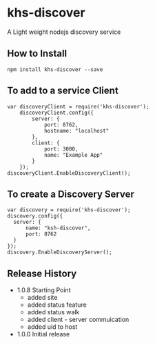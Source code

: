 # khs-discover


A Light weight nodejs discovery service

## How to Install

    npm install khs-discover --save

## To add to a service Client
    var discoveryClient = require('khs-discover');
        discoveryClient.config({
            server: {
                port: 8762,
                hostname: "localhost"
            },
            client: {
                port: 3000,
                name: "Example App"
            }
        });
    discoveryClient.EnableDiscoveryClient();

## To create a Discovery Server
    var discovery = require('khs-discover');
    discovery.config({
      server: {
          name: "ksh-discover",
          port: 8762
      }
    });
    discovery.EnableDiscoveryServer();
  
## Release History
* 1.0.8 Starting Point
    - added site
    - added status feature
    - added status walk
    - added client - server commuication
    - added uid to host
* 1.0.0 Initial release